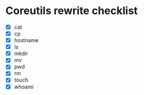 # Coreutils rewrite checklist

- [x] cat
- [x] cp
- [x] hostname
- [x] ls
- [x] mkdir
- [x] mv
- [x] pwd
- [x] rm
- [x] touch
- [x] whoami